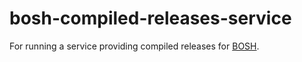 # bosh-compiled-releases-service

For running a service providing compiled releases for [BOSH](https://bosh.io/).
